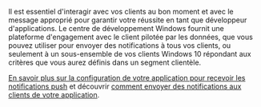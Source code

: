 ﻿Il est essentiel d'interagir avec vos clients au bon moment et avec le message approprié pour garantir votre réussite en tant que développeur d'applications. Le centre de développement Windows fournit une plateforme d'engagement avec le client pilotée par les données, que vous pouvez utiliser pour envoyer des notifications à tous vos clients, ou seulement à un sous-ensemble de vos clients Windows 10 répondant aux critères que vous aurez définis dans un segment clientèle.

[En savoir plus sur la configuration de votre application pour recevoir les notifications push](https://docs.microsoft.com/windows/uwp/monetize/configure-your-app-to-receive-dev-center-notifications) et découvrir [comment envoyer des notifications aux clients de votre application](https://docs.microsoft.com/windows/uwp/publish/send-push-notifications-to-your-apps-customers).
